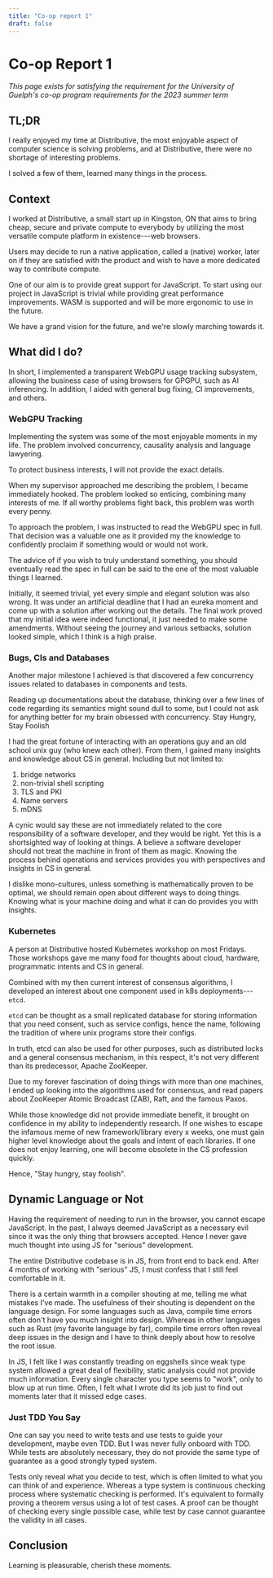 ```yaml
---
title: "Co-op report 1"
draft: false
---
```


# Co-op Report 1
*This page exists for satisfying the requirement for the University of Guelph's co-op program requirements for the 2023
summer term*

## TL;DR
I really enjoyed my time at Distributive, the most enjoyable aspect of computer science is solving problems, and at
Distributive, there were no shortage of interesting problems.

I solved a few of them, learned many things in the process.

## Context
I worked at Distributive, a small start up in Kingston, ON that aims to bring cheap, secure and private compute to
everybody by utilizing the most versatile compute platform in existence---web browsers.

Users may decide to run a native application, called a (native) worker, later on if they are satisfied with the product
and wish to have a more dedicated way to contribute compute.

One of our aim is to provide great support for JavaScript. To start using our project in JavaScript is trivial while
providing great performance improvements. WASM is supported and will be more ergonomic to use in the future.

We have a grand vision for the future, and we're slowly marching towards it.

## What did I do?
In short, I implemented a transparent WebGPU usage tracking subsystem, allowing the business case of using browsers for
GPGPU, such as AI inferencing. In addition, I aided with general bug fixing, CI improvements, and others.

### WebGPU Tracking
Implementing the system was some of the most enjoyable moments in my life. The problem involved concurrency, causality
analysis and language lawyering.

To protect business interests, I will not provide the exact details.

When my supervisor approached me describing the problem, I became immediately hooked. The problem looked so enticing,
combining many interests of me. If all worthy problems fight back, this problem was worth every penny.

To approach the problem, I was instructed to read the WebGPU spec in full. That decision was a valuable one as it
provided my the knowledge to confidently proclaim if something would or would not work.

The advice of if you wish to truly understand something, you should eventually read the spec in full can be said to the
one of the most valuable things I learned.

Initially, it seemed trivial, yet every simple and elegant solution was also wrong. It was under an artificial deadline
that I had an eureka moment and come up with a solution after working out the details. The final work proved that my
initial idea were indeed functional, it just needed to make some amendments. Without seeing the journey and various
setbacks, solution looked simple, which I think is a high praise.

### Bugs, CIs and Databases
Another major milestone I achieved is that discovered a few concurrency issues related to databases in components and
tests.

Reading up documentations about the database, thinking over a few lines of code regarding its semantics might sound dull
to some, but I could not ask for anything better for my brain obsessed with concurrency. Stay Hungry, Stay Foolish

I had the great fortune of interacting with an operations guy and an old school unix guy (who knew each other). From
them, I gained many insights and knowledge about CS in general. Including but not limited to:

1. bridge networks
2. non-trivial shell scripting
3. TLS and PKI
4. Name servers
5. mDNS

A cynic would say these are not immediately related to the core responsibility of a software developer, and they would
be right. Yet this is a shortsighted way of looking at things. A believe a software developer should not treat the
machine in front of them as magic. Knowing the process behind operations and services provides you with perspectives and
insights in CS in general.

I dislike mono-cultures, unless something is mathematically proven to be optimal, we should remain open about different
ways to doing things. Knowing what is your machine doing and what it can do provides you with insights.

### Kubernetes
A person at Distributive hosted Kubernetes workshop on most Fridays. Those workshops gave me many food for thoughts
about cloud, hardware, programmatic intents and CS in general.

Combined with my then current interest of consensus algorithms, I developed an interest about one component used in k8s
deployments---`etcd`.

`etcd` can be thought as a small replicated database for storing information that you need consent, such as service
configs, hence the name, following the tradition of where unix programs store their configs.

In truth, etcd can also be used for other purposes, such as distributed locks and a general consensus mechanism, in this
respect, it's not very different than its predecessor, Apache ZooKeeper.

Due to my forever fascination of doing things with more than one machines, I ended up looking into the algorithms used
for consensus, and read papers about ZooKeeper Atomic Broadcast (ZAB), Raft, and the famous Paxos.

While those knowledge did not provide immediate benefit, it brought on confidence in my ability to independently
research. If one wishes to escape the infamous meme of new framework/library every x weeks, one must gain higher level
knowledge about the goals and intent of each libraries. If one does not enjoy learning, one will become obsolete in the
CS profession quickly.

Hence, "Stay hungry, stay foolish".

## Dynamic Language or Not
Having the requirement of needing to run in the browser, you cannot escape JavaScript. In the past, I always deemed
JavaScript as a necessary evil since it was the only thing that browsers accepted. Hence I never gave much thought into
using JS for "serious" development.

The entire Distributive codebase is in JS, from front end to back end. After 4 months of working with "serious" JS, I
must confess that I still feel comfortable in it.

There is a certain warmth in a compiler shouting at me, telling me what mistakes I've made. The usefulness of their
shouting is dependent on the language design. For some languages such as Java, compile time errors often don't have you
much insight into design. Whereas in other languages such as Rust (my favorite language by far), compile time errors
often reveal deep issues in the design and I have to think deeply about how to resolve the root issue.

In JS, I felt like I was constantly treading on eggshells since weak type system allowed a great deal of flexibility,
static analysis could not provide much information. Every single character you type seems to "work", only to blow up at
run time. Often, I felt what I wrote did its job just to find out moments later that it missed edge cases.

### Just TDD You Say
One can say you need to write tests and use tests to guide your development, maybe even TDD. But I was never fully
onboard with TDD. While tests are absolutely necessary, they do not provide the same type of guarantee as a good
strongly typed system.

Tests only reveal what you decide to test, which is often limited to what you can think of and experience. Whereas a
type system is continuous checking process where systematic checking is performed. It's equivalent to formally proving a
theorem versus using a lot of test cases. A proof can be thought of checking every single possible case, while test by
case cannot guarantee the validity in all cases.

## Conclusion
Learning is pleasurable, cherish these moments.
